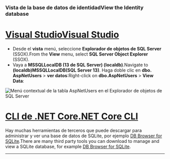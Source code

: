 ### <a name="view-the-identity-database"></a><span data-ttu-id="1158c-101">Vista de la base de datos de identidad</span><span class="sxs-lookup"><span data-stu-id="1158c-101">View the Identity database</span></span>

# <a name="visual-studiotabvisual-studio"></a>[<span data-ttu-id="1158c-102">Visual Studio</span><span class="sxs-lookup"><span data-stu-id="1158c-102">Visual Studio</span></span>](#tab/visual-studio) 

* <span data-ttu-id="1158c-103">Desde el **vista** menú, seleccione **Explorador de objetos de SQL Server** (SSOX).</span><span class="sxs-lookup"><span data-stu-id="1158c-103">From the **View** menu, select **SQL Server Object Explorer** (SSOX).</span></span>
* <span data-ttu-id="1158c-104">Vaya a **MSSQLLocalDB (13 de SQL Server) (localdb)**.</span><span class="sxs-lookup"><span data-stu-id="1158c-104">Navigate to **(localdb)MSSQLLocalDB(SQL Server 13)**.</span></span> <span data-ttu-id="1158c-105">Haga doble clic en **dbo. AspNetUsers** > **ver datos**:</span><span class="sxs-lookup"><span data-stu-id="1158c-105">Right-click on **dbo.AspNetUsers** > **View Data**:</span></span>

![Menú contextual de la tabla AspNetUsers en el Explorador de objetos de SQL Server](~/security/authentication/accconfirm/_static/ssox.png)

# <a name="net-core-clitabnetcore-cli"></a>[<span data-ttu-id="1158c-107">CLI de .NET Core</span><span class="sxs-lookup"><span data-stu-id="1158c-107">.NET Core CLI</span></span>](#tab/netcore-cli)

<span data-ttu-id="1158c-108">Hay muchas herramientas de terceros que puede descargar para administrar y ver una base de datos de SQLite, por ejemplo [DB Browser for SQLite](http://sqlitebrowser.org/).</span><span class="sxs-lookup"><span data-stu-id="1158c-108">There are many third party tools you can download to manage and view a SQLite database, for example [DB Browser for SQLite](http://sqlitebrowser.org/).</span></span>

------